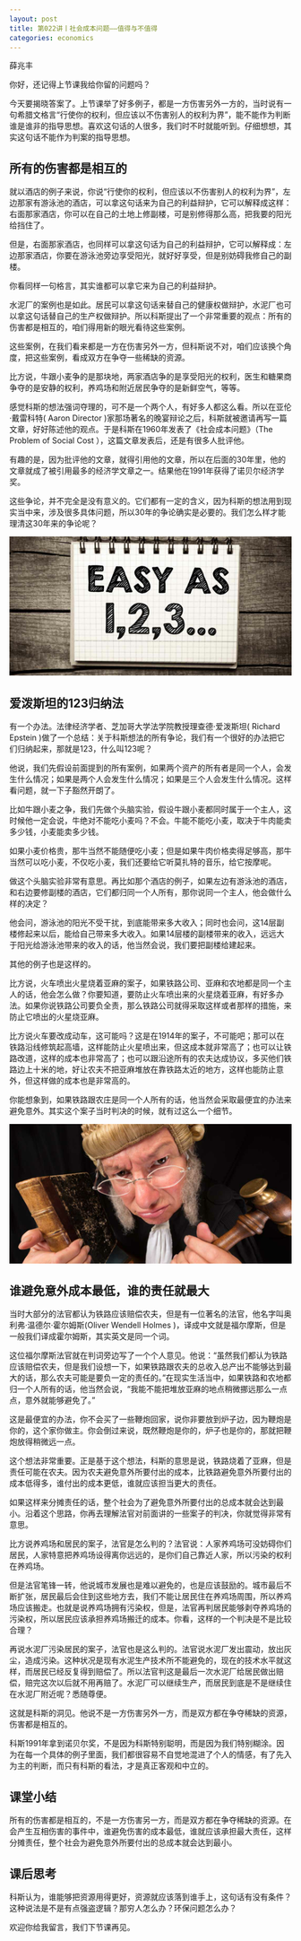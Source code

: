 ```yaml
---
layout: post
title: 第022讲丨社会成本问题——值得与不值得
categories: economics
---
```


薛兆丰

你好，还记得上节课我给你留的问题吗？

今天要揭晓答案了。上节课举了好多例子，都是一方伤害另外一方的，当时说有一句希腊文格言“行使你的权利，但应该以不伤害别人的权利为界”，能不能作为判断谁是谁非的指导思想。喜欢这句话的人很多，我们时不时就能听到。仔细想想，其实这句话不能作为判案的指导思想。

## 所有的伤害都是相互的

就以酒店的例子来说，你说“行使你的权利，但应该以不伤害别人的权利为界”，左边那家有游泳池的酒店，可以拿这句话来为自己的利益辩护，它可以解释成这样：右面那家酒店，你可以在自己的土地上修副楼，可是别修得那么高，把我要的阳光给挡住了。

但是，右面那家酒店，也同样可以拿这句话为自己的利益辩护，它可以解释成：左边那家酒店，你要在游泳池旁边享受阳光，就好好享受，但是别妨碍我修自己的副楼。

你看同样一句格言，其实谁都可以拿它来为自己的利益辩护。

水泥厂的案例也是如此。居民可以拿这句话来替自己的健康权做辩护，水泥厂也可以拿这句话替自己的生产权做辩护。所以科斯提出了一个非常重要的观点：所有的伤害都是相互的，咱们得用新的眼光看待这些案例。

这些案例，在我们看来都是一方在伤害另外一方，但科斯说不对，咱们应该换个角度，把这些案例，看成双方在争夺一些稀缺的资源。

比方说，牛跟小麦争的是那块地，两家酒店争的是享受阳光的权利，医生和糖果商争夺的是安静的权利，养鸡场和附近居民争夺的是新鲜空气，等等。

感觉科斯的想法强词夺理的，可不是一个两个人，有好多人都这么看。所以在亚伦·戴雷科特( Aaron Director )家那场著名的晚宴辩论之后，科斯就被邀请再写一篇文章，好好陈述他的观点。于是科斯在1960年发表了《社会成本问题》（The Problem of Social Cost ），这篇文章发表后，还是有很多人批评他。

有趣的是，因为批评他的文章，就得引用他的文章，所以在后面的30年里，他的文章就成了被引用最多的经济学文章之一。结果他在1991年获得了诺贝尔经济学奖。

这些争论，并不完全是没有意义的。它们都有一定的含义，因为科斯的想法用到现实当中来，涉及很多具体问题，所以30年的争论确实是必要的。我们怎么样才能理清这30年来的争论呢？

![](/assets/economics/images/2017/03/28/a.png)

## 爱泼斯坦的123归纳法

有一个办法。法律经济学者、芝加哥大学法学院教授理查德·爱泼斯坦( Richard Epstein )做了一个总结：关于科斯想法的所有争论，我们有一个很好的办法把它们归纳起来，那就是123，什么叫123呢？

他说，我们先假设前面提到的所有案例，如果两个资产的所有者是同一个人，会发生什么情况；如果是两个人会发生什么情况；如果是三个人会发生什么情况。这样看问题，就一下子豁然开朗了。

比如牛跟小麦之争，我们先做个头脑实验，假设牛跟小麦都同时属于一个主人，这时候他一定会说，牛绝对不能吃小麦吗？不会。牛能不能吃小麦，取决于牛肉能卖多少钱，小麦能卖多少钱。

如果小麦价格贵，那牛当然不能随便吃小麦；但是如果牛肉价格卖得足够高，那牛当然可以吃小麦，不仅吃小麦，我们还要给它听莫扎特的音乐，给它按摩呢。

做这个头脑实验非常有意思。再比如那个酒店的例子，如果左边有游泳池的酒店，和右边要修副楼的酒店，它们都归同一个人所有，那你说同一个主人，他会做什么样的决定？

他会问，游泳池的阳光不受干扰，到底能带来多大收入；同时也会问，这14层副楼修起来以后，能给自己带来多大收入。如果14层楼的副楼带来的收入，远远大于阳光给游泳池带来的收入的话，他当然会说，我们要把副楼给建起来。

其他的例子也是这样的。

比方说，火车喷出火星烧着亚麻的案子，如果铁路公司、亚麻和农地都是同一个主人的话，他会怎么做？你要知道，要防止火车喷出来的火星烧着亚麻，有好多办法。如果你说铁路公司要负全责，那么铁路公司就得采取这样或者那样的措施，来防止它喷出的火星烧亚麻。

比方说火车要改成动车，这可能吗？这是在1914年的案子，不可能吧；那可以在铁路沿线修筑起高墙，这样能防止火星喷出来，但这成本就非常高了；也可以让铁路改道，这样的成本也非常高了；也可以跟沿途所有的农夫达成协议，多买他们铁路边上十米的地，好让农夫不把亚麻堆放在靠铁路太近的地方，这样也能防止意外，但这样做的成本也是非常高的。

你能想象到，如果铁路跟农庄是同一个人所有的话，他当然会采取最便宜的办法来避免意外。其实这个案子当时判决的时候，就有过这么一个细节。

![](/assets/economics/images/2017/03/28/b.png)

## 谁避免意外成本最低，谁的责任就最大

当时大部分的法官都认为铁路应该赔偿农夫，但是有一位著名的法官，他名字叫奥利弗·温德尔·霍尔姆斯(Oliver Wendell Holmes )，译成中文就是福尔摩斯，但是一般我们译成霍尔姆斯，其实英文是同一个词。

这位福尔摩斯法官就在判词旁边写了一个个人意见。他说：“虽然我们都认为铁路应该赔偿农夫，但是我们设想一下，如果铁路跟农夫的总收入总产出不能够达到最大的话，那么农夫可能是要负一定的责任的。”在现实生活当中，如果铁路和农地都归一个人所有的话，他当然会说，“我能不能把堆放亚麻的地点稍微挪远那么一点点，意外就能够避免了。”

这是最便宜的办法，你不会买了一些鞭炮回家，说你非要放到炉子边，因为鞭炮是你的，这个家你做主。你会倒过来说，既然鞭炮是你的，炉子也是你的，那就把鞭炮放得稍微远一点。

这个想法非常重要。正是基于这个想法，科斯的意思是说，铁路烧着了亚麻，但是责任可能在农夫。因为农夫避免意外所要付出的成本，比铁路避免意外所要付出的成本低得多，谁付出的成本更低，谁就应该担当更大的责任。

如果这样来分摊责任的话，整个社会为了避免意外所要付出的总成本就会达到最小。沿着这个思路，你再去理解法官对前面讲的一些案子的判决，你就觉得非常有意思。

比方说养鸡场和居民的案子，法官是怎么判的？法官说：人家养鸡场可没妨碍你们居民，人家特意把养鸡场设得离你远远的，是你们自己靠近人家，所以污染的权利在养鸡场。

但是法官笔锋一转，他说城市发展也是难以避免的，也是应该鼓励的。城市最后不断扩张，居民最后会住到这些地方去，我们不能让居民住在养鸡场周围，所以养鸡场应该搬走。也就是说养鸡场拥有污染权，但是，法官再判居民能够剥夺养鸡场的污染权，所以居民应该承担养鸡场搬迁的成本。你看，这样的一个判决是不是比较合理？

再说水泥厂污染居民的案子，法官也是这么判的。法官说水泥厂发出震动，放出灰尘，造成污染。这种状况是现有水泥生产技术所不能避免的，现在的技术水平就这样，而居民已经反复得到赔偿了。所以法官判这是最后一次水泥厂给居民做出赔偿，赔完这次以后就不用再赔了。水泥厂可以继续生产，而居民到底是不是继续住在水泥厂附近呢？悉随尊便。

这就是科斯的洞见。他说不是一方伤害另外一方，而是双方都在争夺稀缺的资源，伤害都是相互的。

科斯1991年拿到诺贝尔奖，不是因为科斯特别聪明，而是因为我们特别糊涂。因为在每一个具体的例子里面，我们都很容易不自觉地混进了个人的情感，有了先入为主的判断，而只有科斯的看法，才是真正客观和中立的。    

## 课堂小结

所有的伤害都是相互的，不是一方伤害另一方，而是双方都在争夺稀缺的资源。在会产生互相伤害的事件中，谁避免伤害的成本最低，谁就应该承担最大责任，这样分摊责任，整个社会为避免意外所要付出的总成本就会达到最小。

## 课后思考

科斯认为，谁能够把资源用得更好，资源就应该落到谁手上，这句话有没有条件？这种说法是不是有点强盗逻辑？那穷人怎么办？环保问题怎么办？

欢迎你给我留言，我们下节课再见。